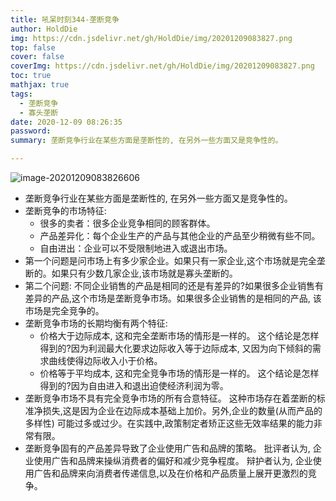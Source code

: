 ```yaml
---
title: 吼呆时刻344-垄断竞争
author: HoldDie
img: https://cdn.jsdelivr.net/gh/HoldDie/img/20201209083827.png
top: false
cover: false
coverImg: https://cdn.jsdelivr.net/gh/HoldDie/img/20201209083827.png
toc: true
mathjax: true
tags:
  - 垄断竞争
  - 寡头垄断
date: 2020-12-09 08:26:35
password:
summary: 垄断竞争行业在某些方面是垄断性的, 在另外一些方面又是竞争性的。

---
```


![image-20201209083826606](https://cdn.jsdelivr.net/gh/HoldDie/img/20201209083827.png)

- 垄断竞争行业在某些方面是垄断性的, 在另外一些方面又是竞争性的。
- 垄断竞争的市场特征:
  - 很多的卖者：很多企业竞争相同的顾客群体。
  - 产品差异化：每个企业生产的产品与其他企业的产品至少稍微有些不同。
  - 自由进出：企业可以不受限制地进入或退出市场。
- 第一个问题是问市场上有多少家企业。如果只有一家企业,这个市场就是完全垄断的。如果只有少数几家企业,该市场就是寡头垄断的。
- 第二个问题: 不同企业销售的产品是相同的还是有差异的?如果很多企业销售有差异的产品,这个市场是垄断竞争市场。如果很多企业销售的是相同的产品, 该市场是完全竞争的。
- 垄断竞争市场的长期均衡有两个特征:
  - 价格大于边际成本, 这和完全垄断市场的情形是一样的。 这个结论是怎样得到的?因为利润最大化要求边际收入等于边际成本, 又因为向下倾斜的需求曲线使得边际收入小于价格。
  - 价格等于平均成本, 这和完全竞争市场的情形是一样的。 这个结论是怎样得到的?因为自由进入和退出迫使经济利润为零。
- 垄断竞争市场不具有完全竞争市场的所有合意特征。 这种市场存在着垄断的标准净损失,这是因为企业在边际成本基础上加价。另外,企业的数量(从而产品的多样性) 可能过多或过少。在实践中,政策制定者矫正这些无效率结果的能力非常有限。
- 垄断竞争固有的产品差异导致了企业使用广告和品牌的策略。 批评者认为, 企业使用广告和品牌来操纵消费者的偏好和减少竞争程度。 辩护者认为, 企业使用广告和品牌来向消费者传递信息,以及在价格和产品质量上展开更激烈的竞争。